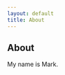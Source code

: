 ```yaml
---
layout: default
title: About
---
```


<div id="home">
  <h2>About</h2>

<div id="post">
    My name is Mark.
</div>
